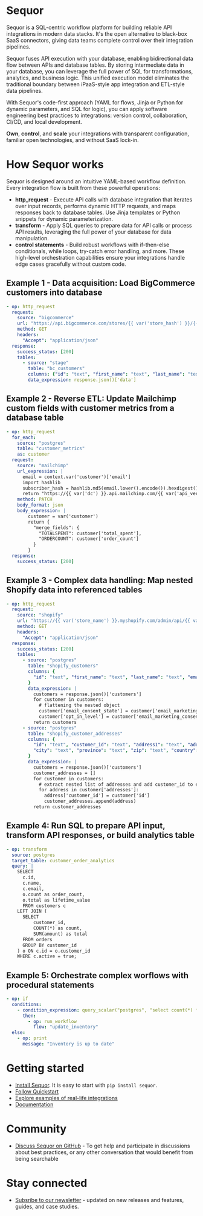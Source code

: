 # Sequor
Sequor is a SQL-centric workflow platform for building reliable API integrations in modern data stacks. It's the open alternative to black-box SaaS connectors, giving data teams complete control over their integration pipelines.

Sequor fuses API execution with your database, enabling bidirectional data flow between APIs and database tables. By storing intermediate data in your database, you can leverage the full power of SQL for transformations, analytics, and business logic. This unified execution model eliminates the traditional boundary between iPaaS-style app integration and ETL-style data pipelines.

With Sequor's code-first approach (YAML for flows, Jinja or Python for dynamic parameters, and SQL for logic), you can apply software engineering best practices to integrations: version control, collaboration, CI/CD, and local development.

**Own**, **control**, and **scale** your integrations with transparent configuration, familiar open technologies, and without SaaS lock-in.

# How Sequor works
Sequor is designed around an intuitive YAML-based workflow definition. Every integration  flow is built from these powerful operations:

* **http_request** - Execute API calls with database integration that iterates over input records, performs dynamic HTTP requests, and maps responses back to database tables. Use Jinja templates or Python snippets for dynamic parameterization.
* **transform** - Apply SQL queries to prepare data for API calls or process API results, leveraging the full power of your database for data manipulation.
* **control statements** - Build robust workflows with if-then-else conditionals, while loops, try-catch error handling, and more. These high-level orchestration capabilities ensure your integrations handle edge cases gracefully without custom code.

## Example 1 - Data acquisition: Load BigCommerce customers into database
```yaml
- op: http_request
  request:
    source: "bigcommerce"
    url: "https://api.bigcommerce.com/stores/{{ var('store_hash') }}/{{ var('api_version') }}/customers"
    method: GET
    headers:
      "Accept": "application/json"
  response:
    success_status: [200]
    tables: 
      - source: "stage"
        table: "bc_customers"
        columns: {"id": "text", "first_name": "text", "last_name": "text"}
        data_expression: response.json()['data']
```

## Example 2 - Reverse ETL: Update Mailchimp custom fields with customer metrics from a database table
```yaml
- op: http_request
  for_each:
    source: "postgres"
    table: "customer_metrics"
    as: customer
  request:
    source: "mailchimp"
    url_expression: |
      email = context.var('customer')['email']
      import hashlib
      subscriber_hash = hashlib.md5(email.lower().encode()).hexdigest()
      return "https://{{ var('dc') }}.api.mailchimp.com/{{ var('api_version') }}/lists/{{ var('mailchimp_list_id') }}/members/" + subscriber_hash
    method: PATCH
    body_format: json
    body_expression: |
        customer = var('customer')
        return {
          "merge_fields": {
            "TOTALSPENT": customer['total_spent'],
            "ORDERCOUNT": customer['order_count']
          }
        }
  response:
    success_status: [200]
```

## Example 3 - Complex data handling: Map nested Shopify data into referenced tables
```yaml
- op: http_request
  request:
    source: "shopify"
    url: "https://{{ var('store_name') }}.myshopify.com/admin/api/{{ var('api_version') }}/customers.json"
    method: GET
    headers:
      "Accept": "application/json"
  response:
    success_status: [200]
    tables: 
      - source: "postgres"
        table: "shopify_customers"
        columns: {
          "id": "text", "first_name": "text", "last_name": "text", "email": "text"
        }
        data_expression: |
          customers = response.json()['customers']          
          for customer in customers:            
            # flattening the nested object
            customer['email_consent_state'] = customer['email_marketing_consent'].get('state') 
            customer['opt_in_level'] = customer['email_marketing_consent'].get('single_opt_in')
          return customers
      - source: "postgres"
        table: "shopify_customer_addresses"
        columns: {
          "id": "text", "customer_id": "text", "address1": "text", "address2": "text",
          "city": "text", "province": "text", "zip": "text", "country": "text"
        }
        data_expression: |
          customers = response.json()['customers']          
          customer_addresses = []
          for customer in customers:              
            # extract nested list of addresses and add customer_id to each address for reference
            for address in customer['addresses']:
              address['customer_id'] = customer['id'] 
              customer_addresses.append(address)
          return customer_addresses
```

## Example 4: Run SQL to prepare API input, transform API responses, or build analytics table
```yaml
- op: transform
  source: postgres
  target_table: customer_order_analytics
  query: |
    SELECT
      c.id,
      c.name,
      c.email,
      o.count as order_count,
      o.total as lifetime_value
      FROM customers c
    LEFT JOIN (
      SELECT
          customer_id,
          COUNT(*) as count,
          SUM(amount) as total
      FROM orders
      GROUP BY customer_id
    ) o ON c.id = o.customer_id
    WHERE c.active = true;
```

## Example 5: Orchestrate complex worflows with procedural statements
```yaml
- op: if
  conditions:
    - condition_expression: query_scalar("postgres", "select count(*) from inventory_to_update") > 0
      then:
        - op: run_workflow
          flow: "update_inventory"
  else:
    - op: print
      message: "Inventory is up to date"
```


# Getting started
* [Install Sequor](https://docs.sequor.dev/getting-started/installation). It is easy to start with `pip install sequor`.
* [Follow Quickstart](https://docs.sequor.dev/getting-started/quickstart)
* [Explore examples of real-life integrations](https://github.com/paloaltodatabases/sequor-integrations)
* [Documentation](https://docs.sequor.dev/)

# Community
* [Discuss Sequor on GitHub](https://github.com/paloaltodatabases/sequor/discussions) - To get help and participate in discussions about best practices, or any other conversation that would benefit from being searchable

# Stay connected
* [Subsribe to our newsletter](https://buttondown.com/sequor) -  updated on new releases and features, guides, and case studies.






  
